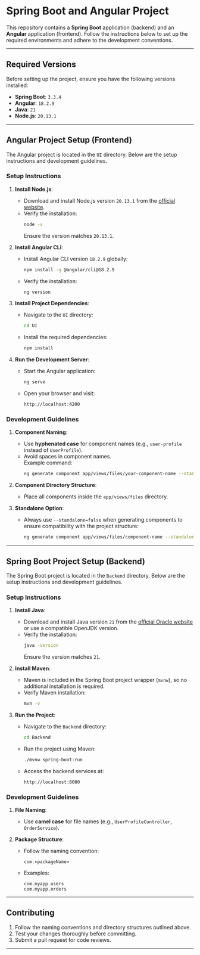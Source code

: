 # Spring Boot and Angular Project

This repository contains a **Spring Boot** application (backend) and an **Angular** application (frontend). Follow the instructions below to set up the required environments and adhere to the development conventions.

---

## Required Versions

Before setting up the project, ensure you have the following versions installed:

- **Spring Boot**: `3.3.4`
- **Angular**: `18.2.9`
- **Java**: `21`
- **Node.js**: `20.13.1`

---

## Angular Project Setup (Frontend)

The Angular project is located in the `UI` directory. Below are the setup instructions and development guidelines.

### **Setup Instructions**

1. **Install Node.js**:  
   - Download and install Node.js version `20.13.1` from the [official website](https://nodejs.org/).
   - Verify the installation:
     ```bash
     node -v
     ```
     Ensure the version matches `20.13.1`.

2. **Install Angular CLI**:  
   - Install Angular CLI version `18.2.9` globally:
     ```bash
     npm install -g @angular/cli@18.2.9
     ```
   - Verify the installation:
     ```bash
     ng version
     ```

3. **Install Project Dependencies**:  
   - Navigate to the `UI` directory:
     ```bash
     cd UI
     ```
   - Install the required dependencies:
     ```bash
     npm install
     ```

4. **Run the Development Server**:  
   - Start the Angular application:
     ```bash
     ng serve
     ```
   - Open your browser and visit:
     ```
     http://localhost:4200
     ```

### **Development Guidelines**

1. **Component Naming**:  
   - Use **hyphenated case** for component names (e.g., `user-profile` instead of `UserProfile`).
   - Avoid spaces in component names.  
     Example command:
     ```bash
     ng generate component app/views/files/your-component-name --standalone=false
     ```

2. **Component Directory Structure**:  
   - Place all components inside the `app/views/files` directory.

3. **Standalone Option**:  
   - Always use `--standalone=false` when generating components to ensure compatibility with the project structure:
     ```bash
     ng generate component app/views/files/component-name --standalone=false
     ```

---

## Spring Boot Project Setup (Backend)

The Spring Boot project is located in the `Backend` directory. Below are the setup instructions and development guidelines.

### **Setup Instructions**

1. **Install Java**:  
   - Download and install Java version `21` from the [official Oracle website](https://www.oracle.com/java/technologies/javase-downloads.html) or use a compatible OpenJDK version.
   - Verify the installation:
     ```bash
     java -version
     ```
     Ensure the version matches `21`.

2. **Install Maven**:  
   - Maven is included in the Spring Boot project wrapper (`mvnw`), so no additional installation is required.  
   - Verify Maven installation:
     ```bash
     mvn -v
     ```

3. **Run the Project**:  
   - Navigate to the `Backend` directory:
     ```bash
     cd Backend
     ```
   - Run the project using Maven:
     ```bash
     ./mvnw spring-boot:run
     ```
   - Access the backend services at:
     ```
     http://localhost:8080
     ```

### **Development Guidelines**

1. **File Naming**:  
   - Use **camel case** for file names (e.g., `UserProfileController`, `OrderService`).

2. **Package Structure**:  
   - Follow the naming convention:
     ```
     com.<packageName>
     ```
   - Examples:
     ```
     com.myapp.users
     com.myapp.orders
     ```

---

## Contributing

1. Follow the naming conventions and directory structures outlined above.
2. Test your changes thoroughly before committing.
3. Submit a pull request for code reviews.

---
